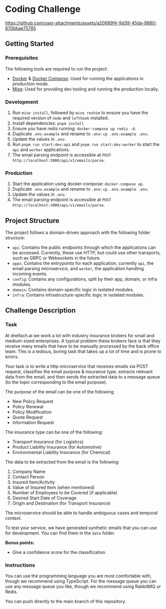 # Coding Challenge

https://github.com/user-attachments/assets/a20689f4-9d39-45da-9880-870bbae75785

## Getting Started

### Prerequisites

The following tools are required to run the project:
- [Docker](https://docs.docker.com/engine/install/) & [Docker Compose](https://docs.docker.com/compose/install/): Used for running the applications in production mode.
- [Mise](https://mise.jdx.dev/getting-started.html): Used for providing dev tooling and running the production locally.

### Development

1. Run `mise install`, followed by `mise reshim` to ensure you have the required version of `node` and `lefthook` installed. 
2. Install dependencies: `pnpm install`
3. Ensure you have redis running: `docker-compose up redis -d`.
4. Duplicate `.env.example` and rename to `.env`: `cp .env.example .env`.
5. Update the values in `.env`.
6. Run `pnpm run start:dev:api` and `pnpm run start:dev:worker` to start the `api` and `worker` applications.
7. The email parsing endpoint is accessible at `POST http://localhost:3000/api/v1/emails/parse`.

### Production

1. Start the application using docker-compose: `docker-compose up`.
2. Duplicate `.env.example` and rename to `.env`: `cp .env.example .env`.
3. Update the values in `.env`.
4. The email parsing endpoint is accessible at `POST http://localhost:3000/api/v1/emails/parse`.

## Project Structure

The project follows a domain-driven approach with the following folder structure:
- `api`: Contains the public endpoints through which the applications can be accessed. Currently, these use HTTP, but could use other transports, such as GRPC or Websockets in the future.
- `apps`: Contains the entrypoints for each application, currently `api`, the email parsing microservice, and `worker`, the application handling incoming events.
- `config`: Contains any configurations, split by their app, domain, or infra modules.
- `domain`: Contains domain-specific logic in isolated modules.
- `infra`: Contains infrastructure-specific logic in isolated modules.

## Challenge Description

### Task

At dreifach.ai we work a lot with industry insurance brokers for small and medium-sized enterprises. A typical problem these brokers face is that they receive many emails that have to be manually processed by the back office team. This is a tedious, boring task that takes up a lot of time and is prone to errors.

Your task is to write a http microservice that receives emails via POST request, classifies the email purpose & insurance type, extracts relevant data from the email, and then sends the extracted data to a message queue (to the topic corresponding to the email purpose). 

The purpose of the email can be one of the following:

* New Policy Request
* Policy Renewal
* Policy Modification
* Quote Request
* Information Request

The insurance type can be one of the following:

* Transport Insurance (for Logistics)
* Product Liability Insurance (for Automotive)
* Environmental Liability Insurance (for Chemical)

The data to be extracted from the email is the following:

1. Company Name
2. Contact Person
3. Insured Item/Activity
4. Value of Insured Item (when mentioned)
5. Number of Employees to be Covered (if applicable)
6. Desired Start Date of Coverage
7. Origin and Destination (for Transport Insurance)

The microservice should be able to handle ambiguous cases and temporal context.

To test your service, we have generated synthetic emails that you can use for development. You can find them in the `data` folder.

**Bonus points:**
* Give a confidence score for the classification.


### Instructions

You can use the programming language you are most comfortable with, though we recommend using TypeScript.
For the message queue you can use any message queue you like, though we recommend using RabbitMQ or Redis.

You can push directly to the main branch of this repository.
